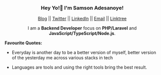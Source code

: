 <h3 align="center">Hey Yo!👋  I'm Samson Adesanoye!</h3>

<p align="center">
  <a href="https://medium.com/@kingzamzon"> Blog</a> ||
  <a href="https://twitter.com/kingzamzon">Twitter</a> || 
  <a href="https://www.linkedin.com/in/kingzamzon/">LinkedIn</a> ||
  <a href="mailto:adesanoye.samson1@gmail.com">Email</a> ||
  <a href="https://linktr.ee/kingzamzon">Linktree</a> 
</p>

<p align="center">
  I am a <b>Backend Developer</b> focus on <b>PHP/Laravel</b> and <b>JavaScript/TypeScript/Node.js</b>. 
</p>

<b>
Favourite Quotes:
</b> <br />

- Everyday is another day to be a better version of myself, better version of the yesterday me across various stacks in tech

- Languages are tools and using the right tools bring the best result. 


<!--
**kingzamzon/kingzamzon** is a ✨ _special_ ✨ repository because its `README.md` (this file) appears on your GitHub profile.

Here are some ideas to get you started:

- 🔭 I’m currently working on ...
- 🌱 I’m currently learning ...
- 👯 I’m looking to collaborate on ...
- 🤔 I’m looking for help with ...
- 💬 Ask me about ...
- 📫 How to reach me: ...
- 😄 Pronouns: ...
- ⚡ Fun fact: ...
-->
